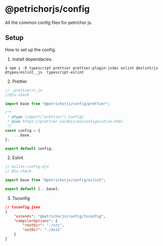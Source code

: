 # @petrichorjs/config

All the common config files for petrichor js.

## Setup

How to set up the config.

1. Install dependacies.

```shell
$ npm i -D typescript prettier prettier-plugin-jsdoc eslint @eslint/js @types/eslint__js  typescript-eslint
```

2. Prettier

```js
// .prettierrc.js
//@ts-check

import base from "@petrichorjs/config/prettier";

/**
 * @type {import("prettier").Config}
 * @see https://prettier.io/docs/en/configuration.html
 */
const config = {
    ...base,
};

export default config;
```

2. Eslint

```js
// eslint.config.mjs
// @ts-check

import base from "@petrichorjs/config/eslint";

export default [...base];
```

3. Tsconfig

```json
// tsconfig.json
{
    "extends": "@petrichorjs/config/tsconfig",
    "compilerOptions": {
        "rootDir": "./src",
        "outDir": "./dist"
    }
}
```

